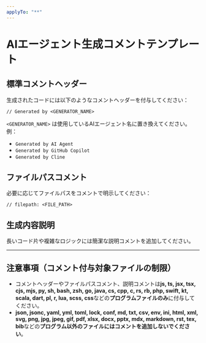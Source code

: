 ```yaml
---
applyTo: "**"
---
```

# AIエージェント生成コメントテンプレート

## 標準コメントヘッダー
生成されたコードには以下のようなコメントヘッダーを付与してください：

```
// Generated by <GENERATOR_NAME>
```

`<GENERATOR_NAME>` は使用しているAIエージェント名に置き換えてください。
例：
- `Generated by AI Agent`
- `Generated by GitHub Copilot`
- `Generated by Cline`

## ファイルパスコメント
必要に応じてファイルパスをコメントで明示してください：

```
// filepath: <FILE_PATH>
```

## 生成内容説明
長いコード片や複雑なロジックには簡潔な説明コメントを追加してください。

---

## 注意事項（コメント付与対象ファイルの制限）
- コメントヘッダーやファイルパスコメント、説明コメントは**js, ts, jsx, tsx, cjs, mjs, py, sh, bash, zsh, go, java, cs, cpp, c, rs, rb, php, swift, kt, scala, dart, pl, r, lua, scss, css**などの**プログラムファイルのみ**に付与してください。
- **json, jsonc, yaml, yml, toml, lock, conf, md, txt, csv, env, ini, html, xml, svg, png, jpg, jpeg, gif, pdf, xlsx, docx, pptx, mdx, markdown, rst, tex, bib**などの**プログラム以外のファイルにはコメントを追加しないでください**。
